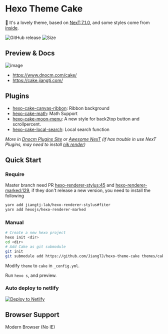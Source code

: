 # Hexo Theme Cake

:cake: It's a lovely theme, based on [NexT:7.1.0](https://github.com/theme-next/hexo-theme-next), and some styles come from [inside](https://github.com/ikeq/hexo-theme-inside).

![GitHub release](https://img.shields.io/github/release/jiangtj/hexo-theme-cake.svg)
![Size](https://badgen.net/packagephobia/install/hexo-theme-cake)

## Preview & Docs

![image](https://user-images.githubusercontent.com/15902347/61528469-74ca5200-aa51-11e9-8248-061679a4ac73.png)

- https://www.dnocm.com/cake/
- https://cake.jiangtj.com/

## Plugins
- [hexo-cake-canvas-ribbon](https://github.com/jiangtj-lab/hexo-cake-canvas-ribbon): Ribbon background
- [hexo-cake-math](https://github.com/jiangtj-lab/hexo-cake-math): Math Support
- [hexo-cake-moon-menu](https://github.com/jiangtj-lab/hexo-cake-moon-menu): A new style for back2top button and scrollpercent.
- [hexo-cake-local-search](https://github.com/jiangtj-lab/hexo-cake-local-search): Local search function

*More in [Dnocm Plugins Site](https://www.dnocm.com/cake/plugins) or [Awesome NexT](https://github.com/theme-next/awesome-next) (if has trouble in use NexT Plugins, may need to install [njk render](https://github.com/theme-next/hexo-renderer-njks))*

## Quick Start

### Require

Master branch need PR [hexo-renderer-stylus:45](https://github.com/hexojs/hexo-renderer-stylus/pull/45) and [hexo-renderer-marked:129](https://github.com/hexojs/hexo-renderer-marked/pull/129), if they don't release a new version, you need to install the following
```bash
yarn add jiangtj-lab/hexo-renderer-stylus#fiter
yarn add hexojs/hexo-renderer-marked
```

### Manual

```bash
# Create a new hexo project
hexo init <dir>
cd <dir>
# Add Cake as git submodule
git init
git submodule add https://github.com/JiangTJ/hexo-theme-cake themes/cake
```

Modify `theme` to `cake` in `_config.yml`.

Run `hexo s`, and preview.

### Auto deploy to netlify

[![Deploy to Netlify](https://www.netlify.com/img/deploy/button.svg)](https://app.netlify.com/start/deploy?repository=https://github.com/jiangtj-lab/hexo-theme-cake-example)

## Browser Support
Modern Browser (No IE)
